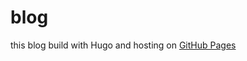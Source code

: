 blog
====

this blog build with Hugo and hosting on [GitHub Pages](http://gohugo.io/tutorials/github-pages-blog) 
